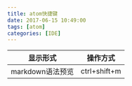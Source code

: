 ```yaml
---
title: atom快捷键
date: 2017-06-15 10:49:00
tags: [atom]
categories: [IDE]
---
```


|显示形式|操作方式|
|----|----|
|markdown语法预览|ctrl+shift+m|
